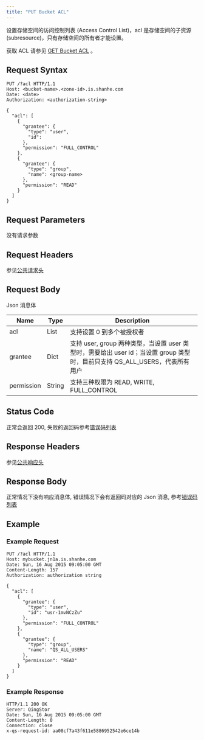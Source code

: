 ```yaml
---
title: "PUT Bucket ACL"
---
```



设置存储空间的访问控制列表 (Access Control List)，acl 是存储空间的子资源 (subresource)，只有存储空间的所有者才能设置。

获取 ACL 请参见 [GET Bucket ACL](../get_acl) 。

## Request Syntax

```http
PUT /?acl HTTP/1.1
Host: <bucket-name>.<zone-id>.is.shanhe.com
Date: <date>
Authorization: <authorization-string>

{
  "acl": [
    {
      "grantee": {
        "type": "user",
        "id":
      },
      "permission": "FULL_CONTROL"
    },
    {
      "grantee": {
        "type": "group",
        "name": <group-name>
      },
      "permission": "READ"
    }
  ]
}
```

## Request Parameters

没有请求参数

## Request Headers

参见[公共请求头](../../../common_header#请求头字段-request-header)

## Request Body

Json 消息体

| Name | Type | Description |
| --- | --- | --- |
| acl | List | 支持设置 0 到多个被授权者 |
| grantee | Dict | 支持 user, group 两种类型，当设置 user 类型时，需要给出 user id；当设置 group 类型时，目前只支持 QS_ALL_USERS，代表所有用户 |
| permission | String | 支持三种权限为 READ, WRITE, FULL_CONTROL |


## Status Code

正常会返回 200,  失败的返回码参考[错误码列表](../../../error_code/)

## Response Headers

参见[公共响应头](../../../common_header#响应头字段-response-header)

## Response Body

正常情况下没有响应消息体, 错误情况下会有返回码对应的 Json 消息, 参考[错误码列表](../../../error_code/)


## Example

### Example Request

```http
PUT /?acl HTTP/1.1
Host: mybucket.jn1a.is.shanhe.com
Date: Sun, 16 Aug 2015 09:05:00 GMT
Content-Length: 157
Authorization: authorization string

{
  "acl": [
    {
      "grantee": {
        "type": "user",
        "id": "usr-1mvNCzZu"
      },
      "permission": "FULL_CONTROL"
    },
    {
      "grantee": {
        "type": "group",
        "name": "QS_ALL_USERS"
      },
      "permission": "READ"
    }
  ]
}
```

### Example Response

```http
HTTP/1.1 200 OK
Server: QingStor
Date: Sun, 16 Aug 2015 09:05:00 GMT
Content-Length: 0
Connection: close
x-qs-request-id: aa08cf7a43f611e5886952542e6ce14b
```
